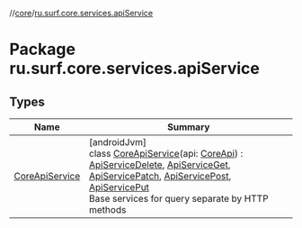 //[core](../../index.md)/[ru.surf.core.services.apiService](index.md)

# Package ru.surf.core.services.apiService

## Types

| Name | Summary |
|---|---|
| [CoreApiService](-core-api-service/index.md) | [androidJvm]<br>class [CoreApiService](-core-api-service/index.md)(api: [CoreApi](../ru.surf.core.services.api/-core-api/index.md)) : [ApiServiceDelete](../ru.surf.core.services.apiService.impl/-api-service-delete/index.md), [ApiServiceGet](../ru.surf.core.services.apiService.impl/-api-service-get/index.md), [ApiServicePatch](../ru.surf.core.services.apiService.impl/-api-service-patch/index.md), [ApiServicePost](../ru.surf.core.services.apiService.impl/-api-service-post/index.md), [ApiServicePut](../ru.surf.core.services.apiService.impl/-api-service-put/index.md)<br>Base services for query separate by HTTP methods |
